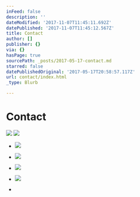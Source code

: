 ```yaml
---
inFeed: false
description: ''
dateModified: '2017-11-07T11:45:11.692Z'
datePublished: '2017-11-07T11:45:12.567Z'
title: Contact
author: []
publisher: {}
via: {}
hasPage: true
sourcePath: _posts/2017-05-17-contact.md
starred: false
datePublishedOriginal: '2017-05-17T20:58:57.117Z'
url: contact/index.html
_type: Blurb

---
```

# **Contact**
![](https://the-grid-user-content.s3-us-west-2.amazonaws.com/6b540b87-8378-475a-bda7-d35cb83955da.jpg)
![](https://the-grid-user-content.s3-us-west-2.amazonaws.com/2de001bc-b903-4916-bad9-86b5ad0cbdc0.png)

* ![](https://s3-us-west-2.amazonaws.com/the-grid-img/p/b952d3619debdf525ea0d695a1f64dc225be5be5.png)

* ![](https://s3-us-west-2.amazonaws.com/the-grid-img/p/dd9908cee07a09e6614cef8ef0c4c6a2460fa65e.png)

* ![](https://s3-us-west-2.amazonaws.com/the-grid-img/p/58f2592b37676ed2b577dba4d4253662187d9ac6.png)

* ![](https://s3-us-west-2.amazonaws.com/the-grid-img/p/431c3f634d22d69c598fbfc14e78ed08872a0247.png)

*
